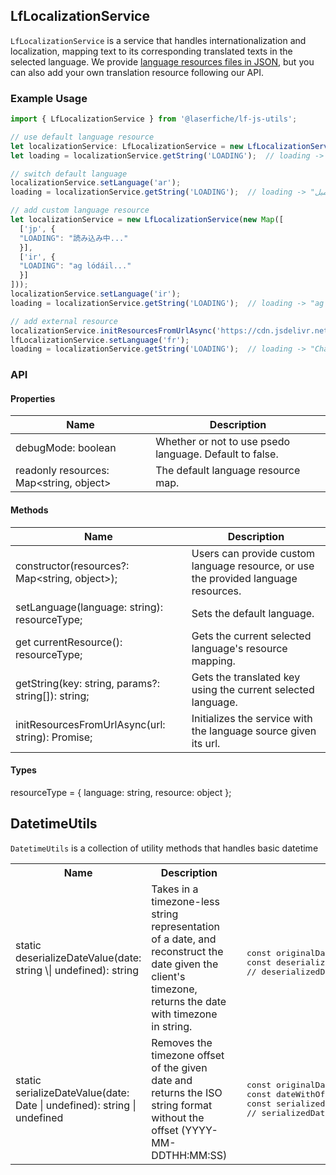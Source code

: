 ## LfLocalizationService

`LfLocalizationService` is a service that handles internationalization and localization, mapping text to its corresponding translated texts in the selected language. We provide [language resources files in JSON](https://github.com/Laserfiche/laserfiche-ui-components-core/tree/main/src/i18n), but you can also add your own translation resource following our API.

### Example Usage
```ts
import { LfLocalizationService } from '@laserfiche/lf-js-utils';

// use default language resource
let localizationService: LfLocalizationService = new LfLocalizationService();
let loading = localizationService.getString('LOADING');  // loading -> "loading..."

// switch default language
localizationService.setLanguage('ar');
loading = localizationService.getString('LOADING');  // loading -> "جارٍ التحميل..."

// add custom language resource
let localizationService = new LfLocalizationService(new Map([
  ['jp', {
  "LOADING": "読み込み中..."
  }],
  ['ir', {
  "LOADING": "ag lódáil..."
  }]
]));
localizationService.setLanguage('ir');
loading = localizationService.getString('LOADING');  // loading -> "ag lódáil..."

// add external resource
localizationService.initResourcesFromUrlAsync('https://cdn.jsdelivr.net/npm/@laserfiche/laserfiche-ui-components-core@2.0.2--preview-1984093174/dist/i18n/fr.json');
lfLocalizationService.setLanguage('fr');
loading = localizationService.getString('LOADING');  // loading -> "Charger..."
```

### API

#### Properties

|Name | Description|
|--|--|
|debugMode: boolean| Whether or not to use psedo language. Default to false. |
|readonly resources: Map<string, object>| The default language resource map. |
    
#### Methods

|Name | Description|
|--|--|
|constructor(resources?: Map<string, object>);       | Users can provide custom language resource, or use the provided language resources. |
|setLanguage(language: string): resourceType;        | Sets the default language. |
|get currentResource(): resourceType;                | Gets the current selected language's resource mapping. |
|getString(key: string, params?: string[]): string;  | Gets the translated key using the current selected language. |
|initResourcesFromUrlAsync(url: string): Promise<void>;  | Initializes the service with the language source given its url. |

#### Types


resourceType  = { language: string, resource: object };

## DatetimeUtils
`DatetimeUtils` is a collection of utility methods that handles basic datetime 

<table>
<tr>
<th>
Name
</th>
<th>
Description
</th>
<th>
Example
</th>
</tr>
<tr>
  <td> static deserializeDateValue(date: string \| undefined): string </td>
  <td>  Takes in a timezone-less string representation of a date, and reconstruct the date given the client's timezone, returns the date with timezone in string.  </td>
  <td> <pre> 
  const originalDateString: string = '2021-03-25';
  const deserializedDate: string = DatetimeUtils.deserializeDateValue(originalDateString);
  // deserializedDate -> '2021-03-25T00:00:00.000Z', adds timezone offset </pre></td>
</tr>
<tr>
  <td> static serializeDateValue(date: Date | undefined): string | undefined  </td>
  <td> Removes the timezone offset of the given date and returns the ISO string format without the offset (YYYY-MM-DDTHH:MM:SS) </td>
  <td> <pre>
  const originalDateString: string = '2021-03-25T00:00:00-07:00'; // assume the offset is the timezone is in PDT
  const dateWithOffset: Date = new Date(originalDateString);
  const serializedDate: string | undefined = DatetimeUtils.serializeDateValue(dateWithOffset);
  // serializedDate -> '2021-03-25T00:00:00', removes the offset </pre> </td>
  </tr>
  </table>
  